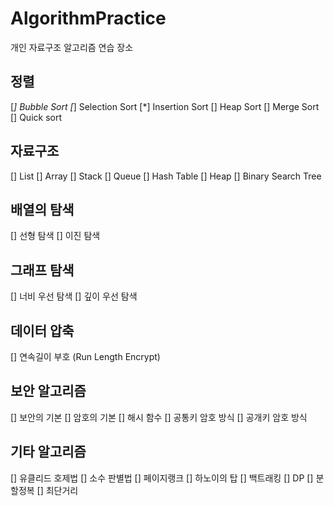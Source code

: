 # AlgorithmPractice
개인 자료구조 알고리즘 연습 장소



## 정렬

[*] Bubble Sort
[*] Selection Sort
[*] Insertion Sort
[] Heap Sort
[] Merge Sort
[] Quick sort


## 자료구조

[] List
[] Array
[] Stack
[] Queue
[] Hash Table
[] Heap
[] Binary Search Tree


## 배열의 탐색

[] 선형 탐색
[] 이진 탐색


## 그래프 탐색

[] 너비 우선 탐색
[] 깊이 우선 탐색


## 데이터 압축

[] 연속길이 부호 (Run Length Encrypt)


## 보안 알고리즘

[] 보안의 기본
[] 암호의 기본
[] 해시 함수
[] 공통키 암호 방식
[] 공개키 암호 방식


## 기타 알고리즘

[] 유클리드 호제법
[] 소수 판별법
[] 페이지랭크
[] 하노이의 탑
[] 백트래킹
[] DP
[] 분할정복
[] 최단거리



